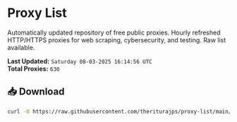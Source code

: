 # Proxy List

Automatically updated repository of free public proxies. Hourly refreshed HTTP/HTTPS proxies for web scraping, cybersecurity, and testing. Raw list available.

**Last Updated:** `Saturday 08-03-2025 16:14:56 UTC`  
**Total Proxies:** `630`

## 📥 Download
```bash
curl -O https://raw.githubusercontent.com/theriturajps/proxy-list/main/proxies.txt
